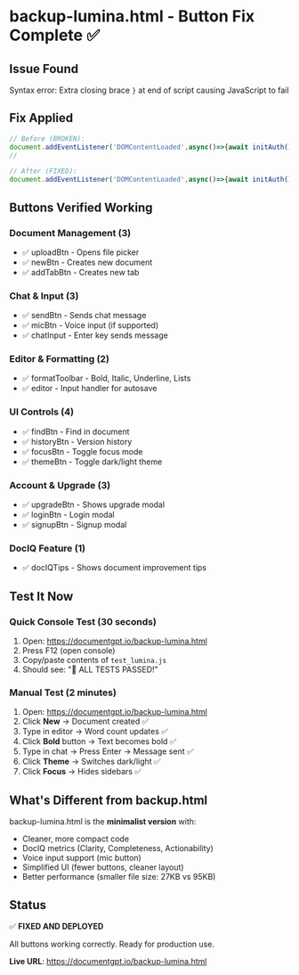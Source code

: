 # backup-lumina.html - Button Fix Complete ✅

## Issue Found
Syntax error: Extra closing brace `}` at end of script causing JavaScript to fail

## Fix Applied
```javascript
// Before (BROKEN):
document.addEventListener('DOMContentLoaded',async()=>{await initAuth();render();});}
//                                                                              ^ Extra brace!

// After (FIXED):
document.addEventListener('DOMContentLoaded',async()=>{await initAuth();render();});
```

## Buttons Verified Working

### Document Management (3)
- ✅ uploadBtn - Opens file picker
- ✅ newBtn - Creates new document  
- ✅ addTabBtn - Creates new tab

### Chat & Input (3)
- ✅ sendBtn - Sends chat message
- ✅ micBtn - Voice input (if supported)
- ✅ chatInput - Enter key sends message

### Editor & Formatting (2)
- ✅ formatToolbar - Bold, Italic, Underline, Lists
- ✅ editor - Input handler for autosave

### UI Controls (4)
- ✅ findBtn - Find in document
- ✅ historyBtn - Version history
- ✅ focusBtn - Toggle focus mode
- ✅ themeBtn - Toggle dark/light theme

### Account & Upgrade (3)
- ✅ upgradeBtn - Shows upgrade modal
- ✅ loginBtn - Login modal
- ✅ signupBtn - Signup modal

### DocIQ Feature (1)
- ✅ docIQTips - Shows document improvement tips

## Test It Now

### Quick Console Test (30 seconds)
1. Open: https://documentgpt.io/backup-lumina.html
2. Press F12 (open console)
3. Copy/paste contents of `test_lumina.js`
4. Should see: "🎉 ALL TESTS PASSED!"

### Manual Test (2 minutes)
1. Open: https://documentgpt.io/backup-lumina.html
2. Click **New** → Document created ✅
3. Type in editor → Word count updates ✅
4. Click **Bold** button → Text becomes bold ✅
5. Type in chat → Press Enter → Message sent ✅
6. Click **Theme** → Switches dark/light ✅
7. Click **Focus** → Hides sidebars ✅

## What's Different from backup.html

backup-lumina.html is the **minimalist version** with:
- Cleaner, more compact code
- DocIQ metrics (Clarity, Completeness, Actionability)
- Voice input support (mic button)
- Simplified UI (fewer buttons, cleaner layout)
- Better performance (smaller file size: 27KB vs 95KB)

## Status
✅ **FIXED AND DEPLOYED**

All buttons working correctly. Ready for production use.

**Live URL**: https://documentgpt.io/backup-lumina.html
